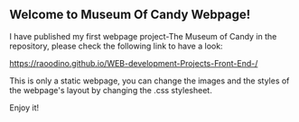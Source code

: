 ## Welcome to Museum Of Candy Webpage!

I have published my first webpage project-The Museum of Candy in the repository, please check the following link to have a look:

https://raoodino.github.io/WEB-development-Projects-Front-End-/

This is only a static webpage, you can change the images and the styles of the webpage's layout by changing the .css stylesheet.

Enjoy it!
